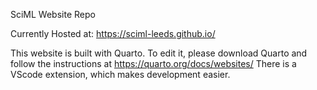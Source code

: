 SciML Website Repo

Currently Hosted at: https://sciml-leeds.github.io/

This website is built with Quarto.
To edit it, please download Quarto and follow the instructions at https://quarto.org/docs/websites/
There is a VScode extension, which makes development easier.
